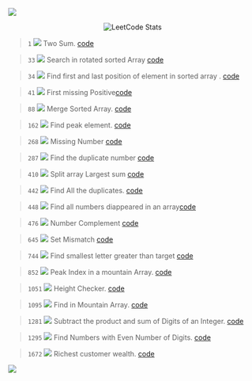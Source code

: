 <p>
 <img src="https://capsule-render.vercel.app/api?type=egg&height=120&color=0:069422,100:ecf542&text=Question%20Directory&fontAlign=48&fontAlignY=45&section=header&reversal=true&fontColor=033d13&fontSize=40"/>
</p>

<div align="center">

![LeetCode Stats](https://leetcard.jacoblin.cool/aditiiprasad?theme=dark&font=Noto%20Sans%20Bamum)
</div>

> `1`      <img src="https://img.shields.io/badge/Easy-02f212"> 
> Two Sum. <a href="code/TwoSum.java">code</a> 

> `33` <img src="https://img.shields.io/badge/Medium-e69c09">
> Search in rotated sorted Array <a href="code/RBS.java">code</a> 

> `34` <img src="https://img.shields.io/badge/Medium-e69c09">
> Find first and last position of element in sorted array . <a href="code/SearchRange.java">code</a>

> `41` <img src="https://img.shields.io/badge/Hard-fc0505">
> First missing Positive<a href="code/Missing.java">code</a>

> `88`      <img src="https://img.shields.io/badge/Easy-02f212"> 
> Merge Sorted Array. <a href="code/Merge.java">code</a>

> `162` <img src="https://img.shields.io/badge/Medium-e69c09">
> Find peak element. <a href="code/PeakElement.java">code</a>

> `268`  <img src="https://img.shields.io/badge/Easy-02f212">
>  Missing Number <a href="code/MissingNumber.java">code</a> 

> `287` <img src="https://img.shields.io/badge/Medium-e69c09">
> Find the duplicate number <a href="code/Duplicates.java">code</a>

> `410` <img src="https://img.shields.io/badge/Hard-fc0505">
> Split array Largest sum <a href="code/SplitArray.java">code</a>

> `442` <img src="https://img.shields.io/badge/Medium-e69c09">
> Find All the duplicates. <a href="code/AllDuplicates.java">code</a>

> `448` <img src="https://img.shields.io/badge/Easy-02f212">
>  Find all numbers diappeared in an array<a href="code/DisappearedNumber.java">code</a>

> `476` <img src="https://img.shields.io/badge/Easy-02f212">
> Number Complement <a href="code/FindComplement.java">code</a>

> `645`  <img src="https://img.shields.io/badge/Easy-02f212">
> Set Mismatch <a href="code/Mismatch.java">code</a>

> `744`  <img src="https://img.shields.io/badge/Easy-02f212">
> Find smallest letter greater than target <a href="code/NextGreatestLetter.java">code</a>

> `852` <img src="https://img.shields.io/badge/Medium-e69c09">
> Peak Index in a mountain Array. <a href="code/Mountain.java">code</a> 

> `1051`   <img src="https://img.shields.io/badge/Easy-02f212"> 
> Height Checker. <a href="code/HeightChecker.java">code</a> 

> `1095`   <img src="https://img.shields.io/badge/Hard-fc0505">
> Find in Mountain Array. <a href="code/SearchInMountain.java">code</a> 

> `1281`  <img src="https://img.shields.io/badge/Easy-02f212"> 
> Subtract the product and sum of Digits of an Integer. <a href="code/SubProductSum.java">code</a> 

> `1295`  <img src="https://img.shields.io/badge/Easy-02f212"> 
> Find Numbers with Even Number of Digits. <a href="code/EvenDigits.java">code</a> 

> `1672`   <img src="https://img.shields.io/badge/Easy-02f212"> 
> Richest customer wealth. <a href="code/MaxWealth.java">code</a> 






<!-- <img src="https://img.shields.io/badge/Easy-02f212"> <img src="https://img.shields.io/badge/Medium-e69c09"> <img src="https://img.shields.io/badge/Hard-fc0505">  -->
<p>
 <img src="https://capsule-render.vercel.app/api?type=egg&height=120&color=0:069422,100:ecf542&fontAlign=48&fontAlignY=45&section=footer&reversal=true&fontColor=033d13&stroke=0a6b06&strokeWidth=2&descAlignY=75&descAlign=49&fontSize=60"/>
</p>

